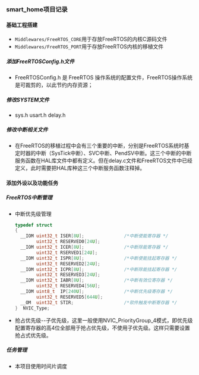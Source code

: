 ### smart_home项目记录

#### 基础工程搭建

* `Middlewares/FreeRTOS_CORE`用于存放FreeRTOS的内核C源码文件
* `Middlewares/FreeRTOS_PORT`用于存放FreeRTOS内核的移植文件

##### 添加FreeRTOSConfig.h文件

* FreeRTOSConfig.h 是 FreeRTOS 操作系统的配置文件，FreeRTOS操作系统是可裁剪的，以此节约内存资源；

##### 修改SYSTEM文件

* sys.h	usart.h	delay.h

##### 修改中断相关文件

* 在FreeRTOS的移植过程中会有三个重要的中断，分别是FreeRTOS系统时基定时器的中断（SysTick中断）、SVC中断、PendSV中断。这三个中断的中断服务函数在HAL库文件中都有定义。但在delay.c文件和FreeRTOS文件中已经定义，此时需要把HAL库种这三个中断服务函数注释掉。

#### 添加外设以及功能任务

##### FreeRTOS中断管理

* 中断优先级管理

  ```c
  typedef struct
  {
    __IOM uint32_t ISER[8U];               /*中断使能寄存器 */
          uint32_t RESERVED0[24U];
    __IOM uint32_t ICER[8U];               /*中断除能寄存器 */
          uint32_t RSERVED1[24U];
    __IOM uint32_t ISPR[8U];               /*中断使能挂起寄存器 */
          uint32_t RESERVED2[24U];
    __IOM uint32_t ICPR[8U];               /*中断除能挂起寄存器 */
          uint32_t RESERVED3[24U];
    __IOM uint32_t IABR[8U];               /*中断有效位寄存器 */
          uint32_t RESERVED4[56U];
    __IOM uint8_t  IP[240U];               /*中断优先级寄存器 */
          uint32_t RESERVED5[644U];
    __OM  uint32_t STIR;                   /*软件触发中断寄存器 */
  }  NVIC_Type;
  ```

* 抢占优先级--子优先级，这里一般使用NVIC_PriorityGroup_4模式，即优先级配置寄存器的高4位全部用于抢占优先级，不使用子优先级。这样只需要设置抢占式优先级。

##### 任务管理

* 本项目使用时间片调度